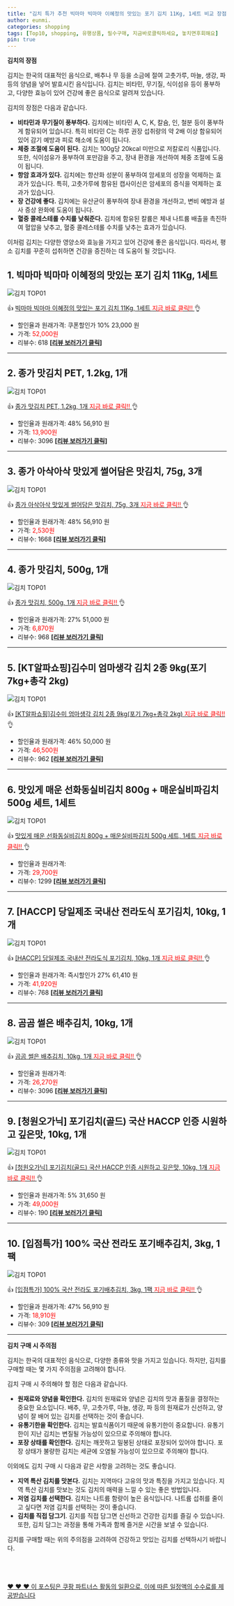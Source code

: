 ```yaml
---
title: "김치 특가 추천 빅마마 빅마마 이혜정의 맛있는 포기 김치 11Kg, 1세트 비교 장점"
author: eunmi.
categories: shopping
tags: [Top10, shopping, 유행상품, 필수구매, 지금바로클릭하세요, 놓치면후회해요]
pin: true
---
```

**김치의 장점**

김치는 한국의 대표적인 음식으로, 배추나 무 등을 소금에 절여 고춧가루, 마늘, 생강, 파 등의 양념을 넣어 발효시킨 음식입니다. 김치는 비타민, 무기질, 식이섬유 등이 풍부하고, 다양한 효능이 있어 건강에 좋은 음식으로 알려져 있습니다.

김치의 장점은 다음과 같습니다.

* **비타민과 무기질이 풍부하다.** 김치에는 비타민 A, C, K, 칼슘, 인, 철분 등이 풍부하게 함유되어 있습니다. 특히 비타민 C는 하루 권장 섭취량의 약 2배 이상 함유되어 있어 감기 예방과 피로 해소에 도움이 됩니다.
* **체중 조절에 도움이 된다.** 김치는 100g당 20kcal 미만으로 저칼로리 식품입니다. 또한, 식이섬유가 풍부하여 포만감을 주고, 장내 환경을 개선하여 체중 조절에 도움이 됩니다.
* **항암 효과가 있다.** 김치에는 항산화 성분이 풍부하여 암세포의 성장을 억제하는 효과가 있습니다. 특히, 고춧가루에 함유된 캡사이신은 암세포의 증식을 억제하는 효과가 있습니다.
* **장 건강에 좋다.** 김치에는 유산균이 풍부하여 장내 환경을 개선하고, 변비 예방과 설사 증상 완화에 도움이 됩니다.
* **혈중 콜레스테롤 수치를 낮춰준다.** 김치에 함유된 칼륨은 체내 나트륨 배출을 촉진하여 혈압을 낮추고, 혈중 콜레스테롤 수치를 낮추는 효과가 있습니다.

이처럼 김치는 다양한 영양소와 효능을 가지고 있어 건강에 좋은 음식입니다. 따라서, 평소 김치를 꾸준히 섭취하면 건강을 증진하는 데 도움이 될 것입니다.

   

## 1. 빅마마 빅마마 이혜정의 맛있는 포기 김치 11Kg, 1세트

![김치 TOP01](https://thumbnail10.coupangcdn.com/thumbnails/remote/230x230ex/image/vendor_inventory/2553/3fbd12d4f5c139f1b2e439a411d6276826c2aadd75deee5b540b646c1a69.jpg)


👍 [빅마마 빅마마 이혜정의 맛있는 포기 김치 11Kg, 1세트 <font color=red> 지금 바로 클릭!! </font> ](https://link.coupang.com/re/AFFSDP?lptag=AF3617701&subid=GithubCoopas&pageKey=6867261605&traceid=V0-153&itemId=16417255876&vendorItemId=83261068200) 👌 


- 할인율과 원래가격: 쿠폰할인가 10%  23,000   원
- 가격: <span style='color:red'>52,000원</span>
- 리뷰수: 618  [**[리뷰 보러가기 클릭]**](https://link.coupang.com/re/AFFSDP?lptag=AF3617701&subid=GithubCoopas&pageKey=6867261605&traceid=V0-153&itemId=16417255876&vendorItemId=83261068200)

---


   

## 2. 종가 맛김치 PET, 1.2kg, 1개

![김치 TOP01](https://thumbnail7.coupangcdn.com/thumbnails/remote/230x230ex/image/retail/images/2022/12/26/15/7/04d3e58e-7ac6-42a4-b54e-93f6e05aabe3.jpg)


👍 [종가 맛김치 PET, 1.2kg, 1개 <font color=red> 지금 바로 클릭!! </font> ](https://link.coupang.com/re/AFFSDP?lptag=AF3617701&subid=GithubCoopas&pageKey=7025563946&traceid=V0-153&itemId=17319879727&vendorItemId=84490613956) 👌 


- 할인율과 원래가격: 48%  56,910   원
- 가격: <span style='color:red'>13,900원</span>
- 리뷰수: 3096  [**[리뷰 보러가기 클릭]**](https://link.coupang.com/re/AFFSDP?lptag=AF3617701&subid=GithubCoopas&pageKey=7025563946&traceid=V0-153&itemId=17319879727&vendorItemId=84490613956)

---


   

## 3. 종가 아삭아삭 맛있게 썰어담은 맛김치, 75g, 3개

![김치 TOP01](https://thumbnail10.coupangcdn.com/thumbnails/remote/230x230ex/image/retail/images/602902134538120-793427dd-53a3-4bb7-80ab-f7d7933963e5.jpg)


👍 [종가 아삭아삭 맛있게 썰어담은 맛김치, 75g, 3개 <font color=red> 지금 바로 클릭!! </font> ](https://link.coupang.com/re/AFFSDP?lptag=AF3617701&subid=GithubCoopas&pageKey=4583661845&traceid=V0-153&itemId=5622172726&vendorItemId=72921348667) 👌 


- 할인율과 원래가격: 48%  56,910   원
- 가격: <span style='color:red'>2,530원</span>
- 리뷰수: 1668  [**[리뷰 보러가기 클릭]**](https://link.coupang.com/re/AFFSDP?lptag=AF3617701&subid=GithubCoopas&pageKey=4583661845&traceid=V0-153&itemId=5622172726&vendorItemId=72921348667)

---


   

## 4. 종가 맛김치, 500g, 1개

![김치 TOP01](https://thumbnail7.coupangcdn.com/thumbnails/remote/230x230ex/image/retail/images/474929609534032-1c1d3251-56a4-449a-a9e3-440f98384921.jpg)


👍 [종가 맛김치, 500g, 1개 <font color=red> 지금 바로 클릭!! </font> ](https://link.coupang.com/re/AFFSDP?lptag=AF3617701&subid=GithubCoopas&pageKey=7025563946&traceid=V0-153&itemId=539099687&vendorItemId=4409004752) 👌 


- 할인율과 원래가격: 27%  51,000   원
- 가격: <span style='color:red'>6,870원</span>
- 리뷰수: 968  [**[리뷰 보러가기 클릭]**](https://link.coupang.com/re/AFFSDP?lptag=AF3617701&subid=GithubCoopas&pageKey=7025563946&traceid=V0-153&itemId=539099687&vendorItemId=4409004752)

---


   

## 5. [KT알파쇼핑]김수미 엄마생각 김치 2종 9kg(포기 7kg+총각 2kg)

![김치 TOP01](https://thumbnail9.coupangcdn.com/thumbnails/remote/230x230ex/image/vendor_inventory/7dbc/33202c0e29c1c2fad9f38760f27227ef0581f0add7eb5269f914fb3d7f09.jpg)


👍 [[KT알파쇼핑]김수미 엄마생각 김치 2종 9kg(포기 7kg+총각 2kg) <font color=red> 지금 바로 클릭!! </font> ](https://link.coupang.com/re/AFFSDP?lptag=AF3617701&subid=GithubCoopas&pageKey=7315292184&traceid=V0-153&itemId=18749595095&vendorItemId=86161098920) 👌 


- 할인율과 원래가격: 46%  50,000   원
- 가격: <span style='color:red'>46,500원</span>
- 리뷰수: 962  [**[리뷰 보러가기 클릭]**](https://link.coupang.com/re/AFFSDP?lptag=AF3617701&subid=GithubCoopas&pageKey=7315292184&traceid=V0-153&itemId=18749595095&vendorItemId=86161098920)

---


   

## 6. 맛있게 매운 선화동실비김치 800g + 매운실비파김치 500g 세트, 1세트

![김치 TOP01](https://thumbnail10.coupangcdn.com/thumbnails/remote/230x230ex/image/vendor_inventory/418b/78f847e058bdd9d2012bec2e06ba97281a733db1720e9713ac31c67ce723.png)


👍 [맛있게 매운 선화동실비김치 800g + 매운실비파김치 500g 세트, 1세트 <font color=red> 지금 바로 클릭!! </font> ](https://link.coupang.com/re/AFFSDP?lptag=AF3617701&subid=GithubCoopas&pageKey=7434959919&traceid=V0-153&itemId=19319509856&vendorItemId=81917457452) 👌 


- 할인율과 원래가격: 
- 가격: <span style='color:red'>29,700원</span>
- 리뷰수: 1299  [**[리뷰 보러가기 클릭]**](https://link.coupang.com/re/AFFSDP?lptag=AF3617701&subid=GithubCoopas&pageKey=7434959919&traceid=V0-153&itemId=19319509856&vendorItemId=81917457452)

---


   

## 7. [HACCP] 당일제조 국내산 전라도식 포기김치, 10kg, 1개

![김치 TOP01](https://thumbnail10.coupangcdn.com/thumbnails/remote/230x230ex/image/vendor_inventory/bebf/7a9b98caa799867141bd054c34beff5eab326a41dfbe62860536c0137bda.jpg)


👍 [[HACCP] 당일제조 국내산 전라도식 포기김치, 10kg, 1개 <font color=red> 지금 바로 클릭!! </font> ](https://link.coupang.com/re/AFFSDP?lptag=AF3617701&subid=GithubCoopas&pageKey=6504753364&traceid=V0-153&itemId=14338242997&vendorItemId=85656283632) 👌 


- 할인율과 원래가격: 즉시할인가 27%  61,410   원
- 가격: <span style='color:red'>41,920원</span>
- 리뷰수: 768  [**[리뷰 보러가기 클릭]**](https://link.coupang.com/re/AFFSDP?lptag=AF3617701&subid=GithubCoopas&pageKey=6504753364&traceid=V0-153&itemId=14338242997&vendorItemId=85656283632)

---


   

## 8. 곰곰 썰은 배추김치, 10kg, 1개

![김치 TOP01](https://thumbnail10.coupangcdn.com/thumbnails/remote/230x230ex/image/retail/images/12019442178144-5859193f-c48c-43e8-9b2f-033ebac1e25d.jpg)


👍 [곰곰 썰은 배추김치, 10kg, 1개 <font color=red> 지금 바로 클릭!! </font> ](https://link.coupang.com/re/AFFSDP?lptag=AF3617701&subid=GithubCoopas&pageKey=324290307&traceid=V0-153&itemId=1038303611&vendorItemId=5493733619) 👌 


- 할인율과 원래가격: 
- 가격: <span style='color:red'>26,270원</span>
- 리뷰수: 3096  [**[리뷰 보러가기 클릭]**](https://link.coupang.com/re/AFFSDP?lptag=AF3617701&subid=GithubCoopas&pageKey=324290307&traceid=V0-153&itemId=1038303611&vendorItemId=5493733619)

---


   

## 9. [청원오가닉] 포기김치(골드) 국산 HACCP 인증 시원하고 깊은맛, 10kg, 1개

![김치 TOP01](https://thumbnail7.coupangcdn.com/thumbnails/remote/230x230ex/image/vendor_inventory/73c5/0f2eb4b9c4f39a624e30ac07b4fdd1b38c949c3f6f8fc26bbe824e38ed00.jpg)


👍 [[청원오가닉] 포기김치(골드) 국산 HACCP 인증 시원하고 깊은맛, 10kg, 1개 <font color=red> 지금 바로 클릭!! </font> ](https://link.coupang.com/re/AFFSDP?lptag=AF3617701&subid=GithubCoopas&pageKey=53306365&traceid=V0-153&itemId=187259033&vendorItemId=3442136825) 👌 


- 할인율과 원래가격: 5%  31,650   원
- 가격: <span style='color:red'>49,000원</span>
- 리뷰수: 190  [**[리뷰 보러가기 클릭]**](https://link.coupang.com/re/AFFSDP?lptag=AF3617701&subid=GithubCoopas&pageKey=53306365&traceid=V0-153&itemId=187259033&vendorItemId=3442136825)

---


   

## 10. [입점특가] 100% 국산 전라도 포기배추김치, 3kg, 1팩

![김치 TOP01](https://thumbnail7.coupangcdn.com/thumbnails/remote/230x230ex/image/vendor_inventory/252e/4f495a9ab98de02c1f0570984a94dd91d20f1558dbbcb057c788b3b2c5d6.jpg)


👍 [[입점특가] 100% 국산 전라도 포기배추김치, 3kg, 1팩 <font color=red> 지금 바로 클릭!! </font> ](https://link.coupang.com/re/AFFSDP?lptag=AF3617701&subid=GithubCoopas&pageKey=7518362197&traceid=V0-153&itemId=19714056963&vendorItemId=74299025328) 👌 


- 할인율과 원래가격: 47%  56,910   원
- 가격: <span style='color:red'>18,910원</span>
- 리뷰수: 309  [**[리뷰 보러가기 클릭]**](https://link.coupang.com/re/AFFSDP?lptag=AF3617701&subid=GithubCoopas&pageKey=7518362197&traceid=V0-153&itemId=19714056963&vendorItemId=74299025328)

---
**김치 구매 시 주의점**

김치는 한국의 대표적인 음식으로, 다양한 종류와 맛을 가지고 있습니다. 하지만, 김치를 구매할 때는 몇 가지 주의점을 고려해야 합니다.

김치 구매 시 주의해야 할 점은 다음과 같습니다.

* **원재료와 양념을 확인한다.** 김치의 원재료와 양념은 김치의 맛과 품질을 결정하는 중요한 요소입니다. 배추, 무, 고춧가루, 마늘, 생강, 파 등의 원재료가 신선하고, 양념이 잘 배어 있는 김치를 선택하는 것이 좋습니다.
* **유통기한을 확인한다.** 김치는 발효식품이기 때문에 유통기한이 중요합니다. 유통기한이 지난 김치는 변질될 가능성이 있으므로 주의해야 합니다.
* **포장 상태를 확인한다.** 김치는 깨끗하고 밀봉된 상태로 포장되어 있어야 합니다. 포장 상태가 불량한 김치는 세균에 오염될 가능성이 있으므로 주의해야 합니다.

이외에도 김치 구매 시 다음과 같은 사항을 고려하는 것도 좋습니다.

* **지역 특산 김치를 맛본다.** 김치는 지역마다 고유의 맛과 특징을 가지고 있습니다. 지역 특산 김치를 맛보는 것도 김치의 매력을 느낄 수 있는 좋은 방법입니다.
* **저염 김치를 선택한다.** 김치는 나트륨 함량이 높은 음식입니다. 나트륨 섭취를 줄이고 싶다면 저염 김치를 선택하는 것이 좋습니다.
* **김치를 직접 담그기**. 김치를 직접 담그면 신선하고 건강한 김치를 즐길 수 있습니다. 또한, 김치 담그는 과정을 통해 가족과 함께 즐거운 시간을 보낼 수 있습니다.

김치를 구매할 때는 위의 주의점을 고려하여 건강하고 맛있는 김치를 선택하시기 바랍니다.<br><br><br><br><br> [ ❤ ❤ ❤ 이 포스팅은 쿠팡 파트너스 활동의 일환으로, 이에 따른 일정액의 수수료를 제공받습니다](https://link.coupang.com/a/bcEFyh)